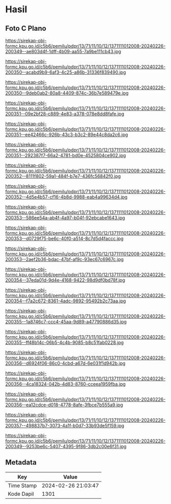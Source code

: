 # Hasil

## Foto C Plano

https://sirekap-obj-formc.kpu.go.id/c5b6/pemilu/pdpr/13/71/11/10/12/1371111012008-20240226-200349--ae803d4f-1dff-4b09-aa55-7a9be111cb43.jpg

https://sirekap-obj-formc.kpu.go.id/c5b6/pemilu/pdpr/13/71/11/10/12/1371111012008-20240226-200350--acabd9b9-6af3-4c25-a86b-31336f839490.jpg

https://sirekap-obj-formc.kpu.go.id/c5b6/pemilu/pdpr/13/71/11/10/12/1371111012008-20240226-200350--9deb0ab2-80a8-4409-874c-36b7e589479e.jpg

https://sirekap-obj-formc.kpu.go.id/c5b6/pemilu/pdpr/13/71/11/10/12/1371111012008-20240226-200351--09e2bf28-c889-4e83-a378-078e8dd8fafe.jpg

https://sirekap-obj-formc.kpu.go.id/c5b6/pemilu/pdpr/13/71/11/10/12/1371111012008-20240226-200351--ee42466c-926b-43c3-b3c2-89e44c8da2c6.jpg

https://sirekap-obj-formc.kpu.go.id/c5b6/pemilu/pdpr/13/71/11/10/12/1371111012008-20240226-200351--292387f7-66a2-4781-bd0e-4525804ce902.jpg

https://sirekap-obj-formc.kpu.go.id/c5b6/pemilu/pdpr/13/71/11/10/12/1371111012008-20240226-200352--8111f802-59a1-484f-b7e7-436fc56842f0.jpg

https://sirekap-obj-formc.kpu.go.id/c5b6/pemilu/pdpr/13/71/11/10/12/1371111012008-20240226-200352--4d5e4b57-cf16-4b8d-9988-eab4a99634d4.jpg

https://sirekap-obj-formc.kpu.go.id/c5b6/pemilu/pdpr/13/71/11/10/12/1371111012008-20240226-200353--586ee54a-ab4f-4a97-b04f-92ebcabe1643.jpg

https://sirekap-obj-formc.kpu.go.id/c5b6/pemilu/pdpr/13/71/11/10/12/1371111012008-20240226-200353--d0729f75-be6c-40f0-a514-8c7d5d4faccc.jpg

https://sirekap-obj-formc.kpu.go.id/c5b6/pemilu/pdpr/13/71/11/10/12/1371111012008-20240226-200353--2aef2b36-bdac-47bf-af9c-93ec67c6967c.jpg

https://sirekap-obj-formc.kpu.go.id/c5b6/pemilu/pdpr/13/71/11/10/12/1371111012008-20240226-200354--37eda01d-9d4e-4168-9422-98d9df0bd78f.jpg

https://sirekap-obj-formc.kpu.go.id/c5b6/pemilu/pdpr/13/71/11/10/12/1371111012008-20240226-200354--f7a2c672-8361-4adc-9892-95492b2c73aa.jpg

https://sirekap-obj-formc.kpu.go.id/c5b6/pemilu/pdpr/13/71/11/10/12/1371111012008-20240226-200355--1a8746c7-ccc4-45aa-9d89-a47790886d35.jpg

https://sirekap-obj-formc.kpu.go.id/c5b6/pemilu/pdpr/13/71/11/10/12/1371111012008-20240226-200355--ff48b14c-06b5-4c4b-9085-b8c51fab0228.jpg

https://sirekap-obj-formc.kpu.go.id/c5b6/pemilu/pdpr/13/71/11/10/12/1371111012008-20240226-200356--d6924f06-86c0-4cbd-a67d-6e031f1d942b.jpg

https://sirekap-obj-formc.kpu.go.id/c5b6/pemilu/pdpr/13/71/11/10/12/1371111012008-20240226-200356--4ca18324-042b-4d83-8760-cceea1959fba.jpg

https://sirekap-obj-formc.kpu.go.id/c5b6/pemilu/pdpr/13/71/11/10/12/1371111012008-20240226-200356--ea12cdce-d018-4778-8afe-3fbce7b555a9.jpg

https://sirekap-obj-formc.kpu.go.id/c5b6/pemilu/pdpr/13/71/11/10/12/1371111012008-20240226-200357--498837b7-3073-4a1f-b0d7-33b93de5f159.jpg

https://sirekap-obj-formc.kpu.go.id/c5b6/pemilu/pdpr/13/71/11/10/12/1371111012008-20240226-200349--9253be6c-5407-4395-9f86-3db2c00e6f31.jpg


## Metadata

| Key        | Value               |
| ---------- | ------------------- |
| Time Stamp | 2024-02-26 21:03:47 |
| Kode Dapil | 1301                |



